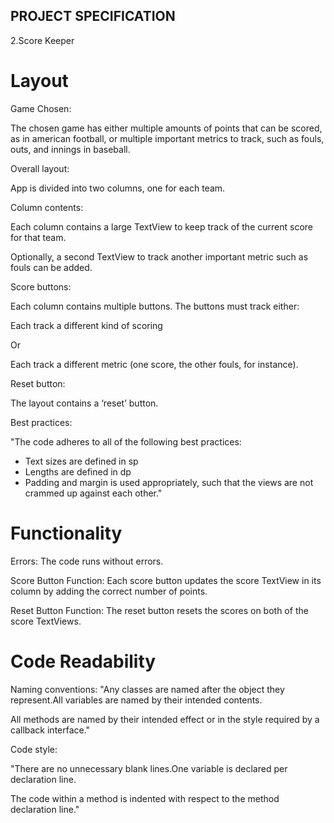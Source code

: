 ## PROJECT SPECIFICATION

   2.Score Keeper
   
 # Layout
 
 Game Chosen:
 
 The chosen game has either multiple amounts of points that can be scored, as in american football, or multiple important metrics to track, such as fouls, outs, and innings in baseball.
 
 Overall layout:
 
 App is divided into two columns, one for each team.
 
 Column contents:
 
 Each column contains a large TextView to keep track of the current score for that team.

 Optionally, a second TextView to track another important metric such as fouls can be added.
 
 Score buttons:
 
 Each column contains multiple buttons. The buttons must track either:

 Each track a different kind of scoring

 Or

 Each track a different metric (one score, the other fouls, for instance).
 
 Reset button:
 
 The layout contains a ‘reset’ button.
 
 Best practices:
 
 "The code adheres to all of the following best practices:

* Text sizes are defined in sp
* Lengths are defined in dp
* Padding and margin is used appropriately, such that the views are not crammed up against each other."

 # Functionality
 
 Errors:
 The code runs without errors.
 
 Score Button Function:
 Each score button updates the score TextView in its column by adding the correct number of points.
 
 Reset Button Function:
 The reset button resets the scores on both of the score TextViews.
 
 # Code Readability
 
 Naming conventions:
 "Any classes are named after the object they represent.All variables are named by their intended contents.

All methods are named by their intended effect or in the style required by a callback interface."

Code style:

"There are no unnecessary blank lines.One variable is declared per declaration line.

The code within a method is indented with respect to the method declaration line."
 
 
 
